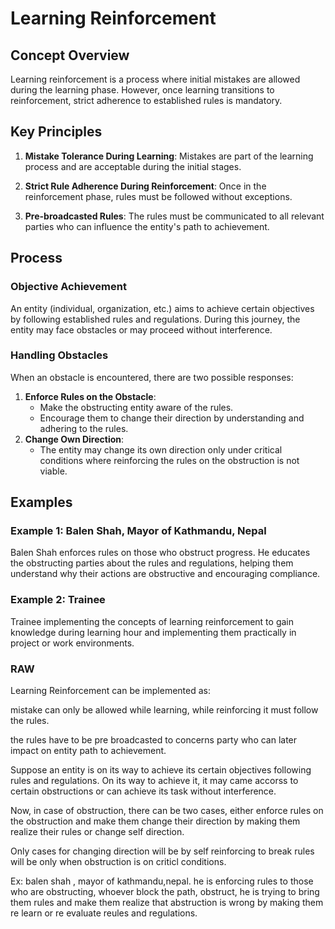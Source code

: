 # Learning Reinforcement

## Concept Overview

Learning reinforcement is a process where initial mistakes are allowed during the learning phase. However, once learning transitions to reinforcement, strict adherence to established rules is mandatory.

## Key Principles

1. **Mistake Tolerance During Learning**: Mistakes are part of the learning process and are acceptable during the initial stages.
   
2. **Strict Rule Adherence During Reinforcement**: Once in the reinforcement phase, rules must be followed without exceptions.

3. **Pre-broadcasted Rules**: The rules must be communicated to all relevant parties who can influence the entity's path to achievement.

## Process

### Objective Achievement

An entity (individual, organization, etc.) aims to achieve certain objectives by following established rules and regulations. During this journey, the entity may face obstacles or may proceed without interference.

### Handling Obstacles

When an obstacle is encountered, there are two possible responses:
1. **Enforce Rules on the Obstacle**: 
   - Make the obstructing entity aware of the rules.
   - Encourage them to change their direction by understanding and adhering to the rules.
2. **Change Own Direction**:
   - The entity may change its own direction only under critical conditions where reinforcing the rules on the obstruction is not viable.

## Examples

### Example 1: Balen Shah, Mayor of Kathmandu, Nepal
Balen Shah enforces rules on those who obstruct progress. He educates the obstructing parties about the rules and regulations, helping them understand why their actions are obstructive and encouraging compliance.

### Example 2: Trainee
Trainee implementing the concepts of learning reinforcement to gain knowledge during learning hour and implementing them practically in project or work environments.



### RAW
Learning Reinforcement can be implemented as:

mistake can only be allowed while learning, while reinforcing it must follow the rules.

the rules have to be pre broadcasted to concerns party who can later impact on entity path to achievement. 

Suppose an entity is on its way to achieve its certain objectives following rules and regulations. On its way to achieve it, it may came accorss to certain obstructions or can achieve its task without interference. 

Now, in case of obstruction, there can be two cases, either enforce rules on the obstruction and make them change their direction by making them realize their rules or change self direction.

Only cases for changing direction will be by self reinforcing to break rules will be only when obstruction is on criticl conditions. 

Ex: balen shah , mayor of kathmandu,nepal. he is enforcing rules to those who are obstructing, whoever block the path, obstruct, he is trying to bring them rules and make them realize that abstruction is wrong by making them re learn or re evaluate reules and regulations.
